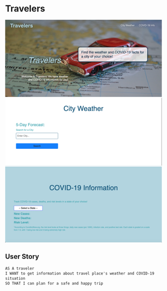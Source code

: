 # Travelers
![Front](assets/css/images/Screen%20Shot%202022-02-02%20at%204.49.25%20PM.png)
![Weather](assets/css/images/Screen%20Shot%202022-02-02%20at%204.57.59%20PM.png)
![COVID](assets/css/images/Screen%20Shot%202022-02-02%20at%204.58.08%20PM.png)

## User Story
```
AS A traveler
I WANT to get information about travel place's weather and COVID-19 situation
SO THAT I can plan for a safe and happy trip
```
